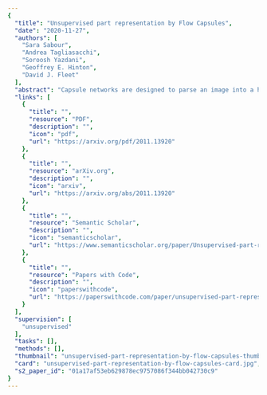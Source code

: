 ```yaml
---
{
  "title": "Unsupervised part representation by Flow Capsules",
  "date": "2020-11-27",
  "authors": [
    "Sara Sabour",
    "Andrea Tagliasacchi",
    "Soroosh Yazdani",
    "Geoffrey E. Hinton",
    "David J. Fleet"
  ],
  "abstract": "Capsule networks are designed to parse an image into a hierarchy of objects, parts and relations. While promising, they remain limited by an inability to learn effective low level part descriptions. To address this issue we propose a novel selfsupervised method for learning part descriptors of an image. During training, we exploit motion as a powerful perceptual cue for part definition, using an expressive decoder for part generation and layered image formation with occlusion. Experiments demonstrate robust part discovery in the presence of multiple objects, cluttered backgrounds, and significant occlusion. The resulting part descriptors, a.k.a. part capsules, are decoded into shape masks, filling in occluded pixels, along with relative depth on single images. We also report unsupervised object classification using our capsule parts in a stacked capsule autoencoder.",
  "links": [
    {
      "title": "",
      "resource": "PDF",
      "description": "",
      "icon": "pdf",
      "url": "https://arxiv.org/pdf/2011.13920"
    },
    {
      "title": "",
      "resource": "arXiv.org",
      "description": "",
      "icon": "arxiv",
      "url": "https://arxiv.org/abs/2011.13920"
    },
    {
      "title": "",
      "resource": "Semantic Scholar",
      "description": "",
      "icon": "semanticscholar",
      "url": "https://www.semanticscholar.org/paper/Unsupervised-part-representation-by-Flow-Capsules-Sabour-Tagliasacchi/01a17af53eb629878ec9757086f344bb042730c9"
    },
    {
      "title": "",
      "resource": "Papers with Code",
      "description": "",
      "icon": "paperswithcode",
      "url": "https://paperswithcode.com/paper/unsupervised-part-representation-by-flow"
    }
  ],
  "supervision": [
    "unsupervised"
  ],
  "tasks": [],
  "methods": [],
  "thumbnail": "unsupervised-part-representation-by-flow-capsules-thumb.jpg",
  "card": "unsupervised-part-representation-by-flow-capsules-card.jpg",
  "s2_paper_id": "01a17af53eb629878ec9757086f344bb042730c9"
}
---
```


